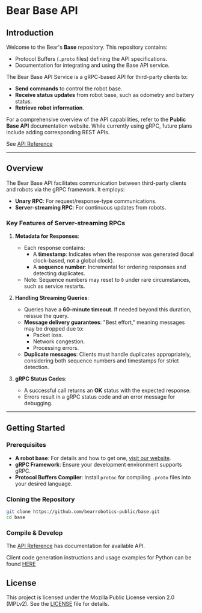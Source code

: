 # Bear Base API

## Introduction
Welcome to the Bear's **Base** repository. This repository contains:
- Protocol Buffers (`.proto` files) defining the API specifications.
- Documentation for integrating and using the Base API service.

The Bear Base API Service is a gRPC-based API for third-party clients to:
- **Send commands** to control the robot base.
- **Receive status updates** from robot base, such as odometry and battery status.
- **Retrieve robot information**.

For a comprehensive overview of the API capabilities, refer to the **Public Base API** documentation website. While currently using gRPC, future plans include adding corresponding REST APIs.

See [API Reference](https://bearrobotics-public.github.io/base/)

---

## Overview
The Bear Base API facilitates communication between third-party clients and robots via the gRPC framework. It employs:
- **Unary RPC**: For request/response-type communications.
- **Server-streaming RPC**: For continuous updates from robots.

### Key Features of Server-streaming RPCs
1. **Metadata for Responses**:
   - Each response contains:
     - A **timestamp**: Indicates when the response was generated (local clock-based, not a global clock).
     - A **sequence number**: Incremental for ordering responses and detecting duplicates.
   - Note: Sequence numbers may reset to `0` under rare circumstances, such as service restarts.

2. **Handling Streaming Queries**:
   - Queries have a **60-minute timeout**. If needed beyond this duration, reissue the query.
   - **Message delivery guarantees**: "Best effort," meaning messages may be dropped due to:
     - Packet loss.
     - Network congestion.
     - Processing errors.
   - **Duplicate messages**: Clients must handle duplicates appropriately, considering both sequence numbers and timestamps for strict detection.

3. **gRPC Status Codes**:
   - A successful call returns an **OK** status with the expected response.
   - Errors result in a gRPC status code and an error message for debugging.

---

## Getting Started
### Prerequisites
- **A robot base**: For details and how to get one, [visit our website](https://www.bearrobotics.ai/base).
- **gRPC Framework**: Ensure your development environment supports gRPC.
- **Protocol Buffers Compiler**: Install `protoc` for compiling `.proto` files into your desired language.

### Cloning the Repository
```bash
git clone https://github.com/bearrobotics-public/base.git
cd base
```

### Compile & Develop
The [API Reference](https://bearrobotics-public.github.io/base/v0/robot/RobotApiService/) has documentation for available API.

Client code generation instructions and usage examples for Python can be found [HERE](https://bearrobotics-public.github.io/base/guides/setup/examples_python/)

## License

This project is licensed under the Mozilla Public License version 2.0 (MPLv2). See the [LICENSE](./LICENSE) file for details.

